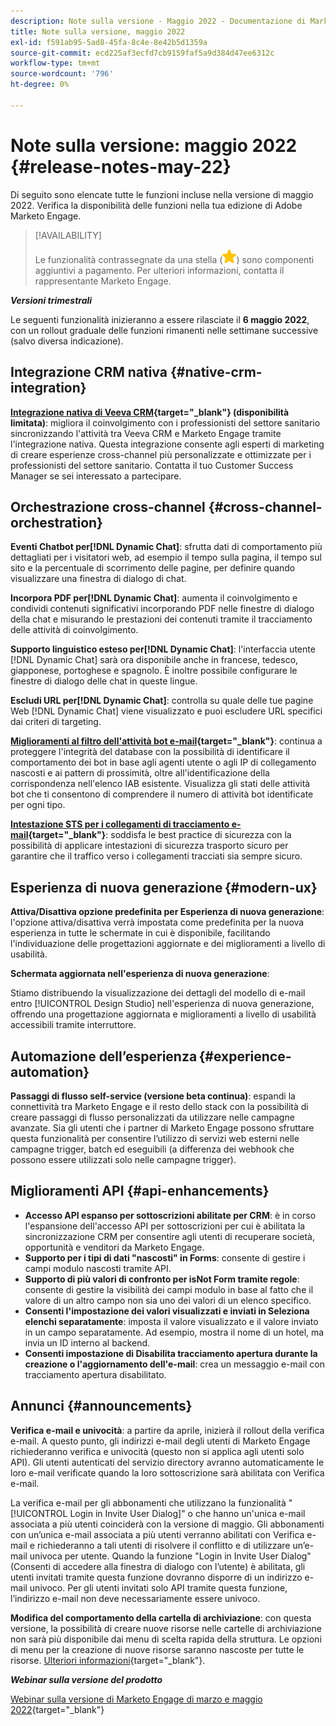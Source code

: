 ```yaml
---
description: Note sulla versione - Maggio 2022 - Documentazione di Marketo - Documentazione del prodotto
title: Note sulla versione, maggio 2022
exl-id: f591ab95-5ad8-45fa-8c4e-8e42b5d1359a
source-git-commit: ecd225af3ecfd7cb9159faf5a9d384d47ee6312c
workflow-type: tm+mt
source-wordcount: '796'
ht-degree: 0%

---
```


# Note sulla versione: maggio 2022 {#release-notes-may-22}

Di seguito sono elencate tutte le funzioni incluse nella versione di maggio 2022. Verifica la disponibilità delle funzioni nella tua edizione di Adobe Marketo Engage.

>[!AVAILABILITY]
>
>Le funzionalità contrassegnate da una stella (![stella](assets/yellow-star.png)) sono componenti aggiuntivi a pagamento. Per ulteriori informazioni, contatta il rappresentante Marketo Engage.

**_Versioni trimestrali_**

Le seguenti funzionalità inizieranno a essere rilasciate il **6 maggio 2022**, con un rollout graduale delle funzioni rimanenti nelle settimane successive (salvo diversa indicazione).

## Integrazione CRM nativa {#native-crm-integration}

**[Integrazione nativa di Veeva CRM](/help/marketo/product-docs/crm-sync/veeva-crm-sync/understanding-the-veeva-crm-sync.md){target="_blank"} (disponibilità limitata)**: migliora il coinvolgimento con i professionisti del settore sanitario sincronizzando l&#39;attività tra Veeva CRM e Marketo Engage tramite l&#39;integrazione nativa. Questa integrazione consente agli esperti di marketing di creare esperienze cross-channel più personalizzate e ottimizzate per i professionisti del settore sanitario. Contatta il tuo Customer Success Manager se sei interessato a partecipare.

## Orchestrazione cross-channel {#cross-channel-orchestration}

**Eventi Chatbot per[!DNL Dynamic Chat]**: sfrutta dati di comportamento più dettagliati per i visitatori web, ad esempio il tempo sulla pagina, il tempo sul sito e la percentuale di scorrimento delle pagine, per definire quando visualizzare una finestra di dialogo di chat.

**Incorpora PDF per[!DNL Dynamic Chat]**: aumenta il coinvolgimento e condividi contenuti significativi incorporando PDF nelle finestre di dialogo della chat e misurando le prestazioni dei contenuti tramite il tracciamento delle attività di coinvolgimento.

**Supporto linguistico esteso per[!DNL Dynamic Chat]**: l&#39;interfaccia utente [!DNL Dynamic Chat] sarà ora disponibile anche in francese, tedesco, giapponese, portoghese e spagnolo. È inoltre possibile configurare le finestre di dialogo delle chat in queste lingue.

**Escludi URL per[!DNL Dynamic Chat]**: controlla su quale delle tue pagine Web [!DNL Dynamic Chat] viene visualizzato e puoi escludere URL specifici dai criteri di targeting.

**[Miglioramenti al filtro dell&#39;attività bot e-mail](/help/marketo/product-docs/administration/email-setup/filtering-email-bot-activity.md){target="_blank"}**: continua a proteggere l&#39;integrità del database con la possibilità di identificare il comportamento dei bot in base agli agenti utente o agli IP di collegamento nascosti e ai pattern di prossimità, oltre all&#39;identificazione della corrispondenza nell&#39;elenco IAB esistente. Visualizza gli stati delle attività bot che ti consentono di comprendere il numero di attività bot identificate per ogni tipo.

**[Intestazione STS per i collegamenti di tracciamento e-mail](/help/marketo/product-docs/administration/settings/email-tracking-link-headers.md){target="_blank"}**: soddisfa le best practice di sicurezza con la possibilità di applicare intestazioni di sicurezza trasporto sicuro per garantire che il traffico verso i collegamenti tracciati sia sempre sicuro.

## Esperienza di nuova generazione {#modern-ux}

**Attiva/Disattiva opzione predefinita per Esperienza di nuova generazione**: l&#39;opzione attiva/disattiva verrà impostata come predefinita per la nuova esperienza in tutte le schermate in cui è disponibile, facilitando l&#39;individuazione delle progettazioni aggiornate e dei miglioramenti a livello di usabilità.

**Schermata aggiornata nell&#39;esperienza di nuova generazione**:

Stiamo distribuendo la visualizzazione dei dettagli del modello di e-mail entro [!UICONTROL Design Studio] nell&#39;esperienza di nuova generazione, offrendo una progettazione aggiornata e miglioramenti a livello di usabilità accessibili tramite interruttore.

## Automazione dell’esperienza {#experience-automation}

**Passaggi di flusso self-service (versione beta continua)**: espandi la connettività tra Marketo Engage e il resto dello stack con la possibilità di creare passaggi di flusso personalizzati da utilizzare nelle campagne avanzate. Sia gli utenti che i partner di Marketo Engage possono sfruttare questa funzionalità per consentire l’utilizzo di servizi web esterni nelle campagne trigger, batch ed eseguibili (a differenza dei webhook che possono essere utilizzati solo nelle campagne trigger).

## Miglioramenti API {#api-enhancements}

* **Accesso API espanso per sottoscrizioni abilitate per CRM**: è in corso l&#39;espansione dell&#39;accesso API per sottoscrizioni per cui è abilitata la sincronizzazione CRM per consentire agli utenti di recuperare società, opportunità e venditori da Marketo Engage.
* **Supporto per i tipi di dati &quot;nascosti&quot; in Forms**: consente di gestire i campi modulo nascosti tramite API.
* **Supporto di più valori di confronto per isNot Form tramite regole**: consente di gestire la visibilità dei campi modulo in base al fatto che il valore di un altro campo non sia uno dei valori di un elenco specifico.
* **Consenti l&#39;impostazione dei valori visualizzati e inviati in Seleziona elenchi separatamente**: imposta il valore visualizzato e il valore inviato in un campo separatamente. Ad esempio, mostra il nome di un hotel, ma invia un ID interno al backend.
* **Consenti impostazione di Disabilita tracciamento apertura durante la creazione o l&#39;aggiornamento dell&#39;e-mail**: crea un messaggio e-mail con tracciamento apertura disabilitato.

## Annunci {#announcements}

**Verifica e-mail e univocità**: a partire da aprile, inizierà il rollout della verifica e-mail. A questo punto, gli indirizzi e-mail degli utenti di Marketo Engage richiederanno verifica e univocità (questo non si applica agli utenti solo API). Gli utenti autenticati del servizio directory avranno automaticamente le loro e-mail verificate quando la loro sottoscrizione sarà abilitata con Verifica e-mail.

La verifica e-mail per gli abbonamenti che utilizzano la funzionalità &quot;[!UICONTROL Login in Invite User Dialog]&quot; o che hanno un&#39;unica e-mail associata a più utenti coinciderà con la versione di maggio. Gli abbonamenti con un’unica e-mail associata a più utenti verranno abilitati con Verifica e-mail e richiederanno a tali utenti di risolvere il conflitto e di utilizzare un’e-mail univoca per utente. Quando la funzione &quot;Login in Invite User Dialog&quot; (Consenti di accedere alla finestra di dialogo con l’utente) è abilitata, gli utenti invitati tramite questa funzione dovranno disporre di un indirizzo e-mail univoco. Per gli utenti invitati solo API tramite questa funzione, l’indirizzo e-mail non deve necessariamente essere univoco.

**Modifica del comportamento della cartella di archiviazione**: con questa versione, la possibilità di creare nuove risorse nelle cartelle di archiviazione non sarà più disponibile dai menu di scelta rapida della struttura. Le opzioni di menu per la creazione di nuove risorse saranno nascoste per tutte le risorse. [Ulteriori informazioni](https://nation.marketo.com/t5/product-discussions/archive-folder-change-in-may-2022-release/m-p/324369#M183235){target="_blank"}.

**_Webinar sulla versione del prodotto_**

[Webinar sulla versione di Marketo Engage di marzo e maggio 2022](https://engage.marketo.com/2022_March_May_Release_Webinar_DemandPage.html){target="_blank"}
